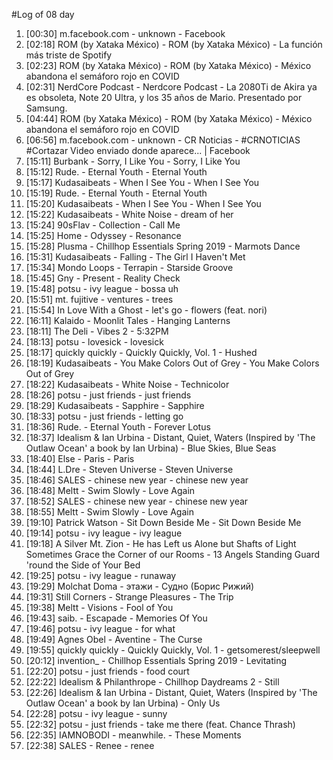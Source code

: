 #Log of 08 day

1. [00:30] m.facebook.com - unknown - Facebook
1. [02:18] ROM (by Xataka México) - ROM (by Xataka México) - La función más triste de Spotify
1. [02:23] ROM (by Xataka México) - ROM (by Xataka México) - México abandona el semáforo rojo en COVID
1. [02:31] NerdCore Podcast - Nerdcore Podcast - La 2080Ti de Akira ya es obsoleta, Note 20 Ultra, y los 35 años de Mario. Presentado por Samsung.
1. [04:44] ROM (by Xataka México) - ROM (by Xataka México) - México abandona el semáforo rojo en COVID
1. [06:56] m.facebook.com - unknown - CR Noticias - #CRNOTICIAS #Cortazar Video enviado donde aparece... | Facebook
1. [15:11] Burbank - Sorry, I Like You - Sorry, I Like You
1. [15:12] Rude. - Eternal Youth - Eternal Youth
1. [15:17] Kudasaibeats - When I See You - When I See You
1. [15:19] Rude. - Eternal Youth - Eternal Youth
1. [15:20] Kudasaibeats - When I See You - When I See You
1. [15:22] Kudasaibeats - White Noise - dream of her
1. [15:24] 90sFlav - Collection - Call Me
1. [15:25] Home - Odyssey - Resonance
1. [15:28] Plusma - Chillhop Essentials Spring 2019 - Marmots Dance
1. [15:31] Kudasaibeats - Falling - The Girl I Haven't Met
1. [15:34] Mondo Loops - Terrapin - Starside Groove
1. [15:45] Gny - Present - Reality Check
1. [15:48] potsu - ivy league - bossa uh
1. [15:51] mt. fujitive - ventures - trees
1. [15:54] In Love With a Ghost - let's go - flowers (feat. nori)
1. [16:11] Kalaido - Moonlit Tales - Hanging Lanterns
1. [18:11] The Deli - Vibes 2 - 5:32PM
1. [18:13] potsu - lovesick - lovesick
1. [18:17] quickly quickly - Quickly Quickly, Vol. 1 - Hushed
1. [18:19] Kudasaibeats - You Make Colors Out of Grey - You Make Colors Out of Grey
1. [18:22] Kudasaibeats - White Noise - Technicolor
1. [18:26] potsu - just friends - just friends
1. [18:29] Kudasaibeats - Sapphire - Sapphire
1. [18:33] potsu - just friends - letting go
1. [18:36] Rude. - Eternal Youth - Forever Lotus
1. [18:37] Idealism & Ian Urbina - Distant, Quiet, Waters (Inspired by 'The Outlaw Ocean' a book by Ian Urbina) - Blue Skies, Blue Seas
1. [18:40] Else - Paris - Paris
1. [18:44] L.Dre - Steven Universe - Steven Universe
1. [18:46] SALES - chinese new year - chinese new year
1. [18:48] Meltt - Swim Slowly - Love Again
1. [18:52] SALES - chinese new year - chinese new year
1. [18:55] Meltt - Swim Slowly - Love Again
1. [19:10] Patrick Watson - Sit Down Beside Me - Sit Down Beside Me
1. [19:14] potsu - ivy league - ivy league
1. [19:18] A Silver Mt. Zion - He has Left us Alone but Shafts of Light Sometimes Grace the Corner of our Rooms - 13 Angels Standing Guard 'round the Side of Your Bed
1. [19:25] potsu - ivy league - runaway
1. [19:29] Molchat Doma - этажи - Судно (Борис Рижий)
1. [19:31] Still Corners - Strange Pleasures - The Trip
1. [19:38] Meltt - Visions - Fool of You
1. [19:43] saib. - Escapade - Memories Of You
1. [19:46] potsu - ivy league - for what
1. [19:49] Agnes Obel - Aventine - The Curse
1. [19:55] quickly quickly - Quickly Quickly, Vol. 1 - getsomerest/sleepwell
1. [20:12] invention_ - Chillhop Essentials Spring 2019 - Levitating
1. [22:20] potsu - just friends - food court
1. [22:22] Idealism & Philanthrope - Chillhop Daydreams 2 - Still
1. [22:26] Idealism & Ian Urbina - Distant, Quiet, Waters (Inspired by 'The Outlaw Ocean' a book by Ian Urbina) - Only Us
1. [22:28] potsu - ivy league - sunny
1. [22:32] potsu - just friends - take me there (feat. Chance Thrash)
1. [22:35] IAMNOBODI - meanwhile. - These Moments
1. [22:38] SALES - Renee - renee

